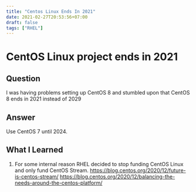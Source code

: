 ```yaml
---
title: "Centos Linux Ends In 2021"
date: 2021-02-27T20:53:56+07:00
draft: false
tags: ["RHEL"]
---
```


# CentOS Linux project ends in 2021

## Question

I was having problems setting up CentOS 8 and stumbled upon that CentOS 8 ends in 2021 instead of 2029

## Answer

Use CentOS 7 until 2024.

## What I Learned

1. For some internal reason RHEL decided to stop funding CentOS Linux and only fund CentOS Stream.
   https://blog.centos.org/2020/12/future-is-centos-stream/
   https://blog.centos.org/2020/12/balancing-the-needs-around-the-centos-platform/
